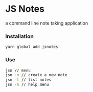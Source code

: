 # JS Notes

a command line note taking application

### Installation

`yarn global add jsnotes`

### Use

```bash
jsn // menu
jsn -n // create a new note
jsn -l // list notes
jsn -h // help menu
```
